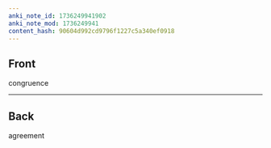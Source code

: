 ```yaml
---
anki_note_id: 1736249941902
anki_note_mod: 1736249941
content_hash: 90604d992cd9796f1227c5a340ef0918
---
```


## Front

congruence

<hr/>

## Back

agreement